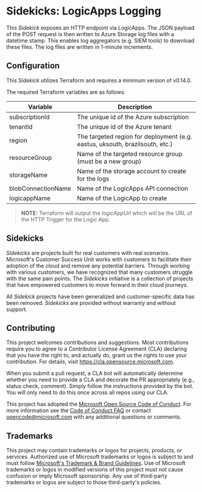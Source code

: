 # Sidekicks: LogicApps Logging
This _Sidekick_ exposes an HTTP endpoint via LogicApps. The JSON payload of the POST request is then written to Azure Storage log files with a datetime stamp. This enables log aggregators (e.g. SIEM tools) to download these files. The log files are written in 1-minute increments.

## Configuration
This _Sidekick_ utilizes Terraform and requires a minimum version of v0.14.0.

The required Terraform variables are as follows:

| Variable | Description |
| -------- | ----------- |
| subscriptionId        | The unique id of the Azure subscription |
| tenantId              | The unique id of the Azure tenant |
| region                | The targeted region for deployment (e.g. eastus, uksouth, brazilsouth, etc.) |
| resourceGroup         | Name of the targeted resource group (must be a new group) |
| storageName           | Name of the storage account to create for the logs |
| blobConnectionName    | Name of the LogicApps API connection |
| logicappName          | Name of the LogicApp to create |

> **NOTE:** Terraform will output the _logicAppUrl_ which will be the URL of the HTTP Trigger for the Logic App.

## Sidekicks
_Sidekicks_ are projects built for real customers with real scenarios. Microsoft's Customer Success Unit works with customers to facilitate their adoption of the cloud and remove any potential barriers. Through working with various customers, we have recognized that many customers struggle with the same pain points. The _Sidekicks_ initiative is a collection of projects that have empowered customers to move forward in their cloud journeys. 

All _Sidekick_ projects have been generalized and customer-specific data has been removed. _Sidekicks_ are provided without warranty and without support.
## Contributing

This project welcomes contributions and suggestions.  Most contributions require you to agree to a
Contributor License Agreement (CLA) declaring that you have the right to, and actually do, grant us
the rights to use your contribution. For details, visit https://cla.opensource.microsoft.com.

When you submit a pull request, a CLA bot will automatically determine whether you need to provide
a CLA and decorate the PR appropriately (e.g., status check, comment). Simply follow the instructions
provided by the bot. You will only need to do this once across all repos using our CLA.

This project has adopted the [Microsoft Open Source Code of Conduct](https://opensource.microsoft.com/codeofconduct/).
For more information see the [Code of Conduct FAQ](https://opensource.microsoft.com/codeofconduct/faq/) or
contact [opencode@microsoft.com](mailto:opencode@microsoft.com) with any additional questions or comments.

## Trademarks

This project may contain trademarks or logos for projects, products, or services. Authorized use of Microsoft 
trademarks or logos is subject to and must follow 
[Microsoft's Trademark & Brand Guidelines](https://www.microsoft.com/en-us/legal/intellectualproperty/trademarks/usage/general).
Use of Microsoft trademarks or logos in modified versions of this project must not cause confusion or imply Microsoft sponsorship.
Any use of third-party trademarks or logos are subject to those third-party's policies.
